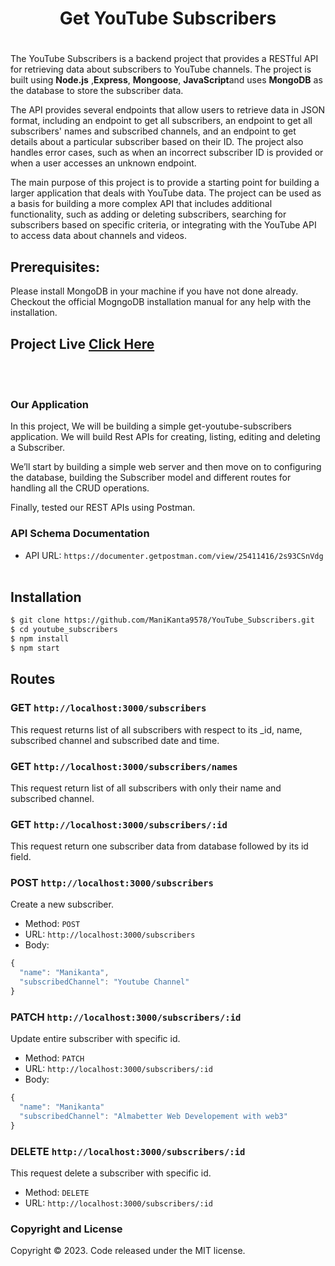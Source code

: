<div align="center"> <h1>Get YouTube Subscribers <h1> </div>

The YouTube Subscribers is a backend project that provides a RESTful API for retrieving data about subscribers to YouTube channels. The project is built using **Node.js** ,**Express**, **Mongoose**, **JavaScript**and uses **MongoDB** as the database to store the subscriber data.

The API provides several endpoints that allow users to retrieve data in JSON format, including an endpoint to get all subscribers, an endpoint to get all subscribers' names and subscribed channels, and an endpoint to get details about a particular subscriber based on their ID. The project also handles error cases, such as when an incorrect subscriber ID is provided or when a user accesses an unknown endpoint.

The main purpose of this project is to provide a starting point for building a larger application that deals with YouTube data. The project can be used as a basis for building a more complex API that includes additional functionality, such as adding or deleting subscribers, searching for subscribers based on specific criteria, or integrating with the YouTube API to access data about channels and videos.

## Prerequisites:  
Please install MongoDB in your machine if you have not done already. Checkout the official MogngoDB installation manual for any help with the installation.



<h2>Project Live <a href="https://youtube-subscribers-livid.vercel.app/"> Click Here </a> </h2>
  
  
 
 <br>
 </br>


### Our Application ###
In this project, We will be building a simple get-youtube-subscribers application. We will build Rest APIs for creating, listing, editing and deleting a Subscriber.  

We’ll start by building a simple web server and then move on to configuring the database, building the Subscriber model and different routes for handling all the CRUD operations.  

Finally, tested our REST APIs using Postman.

### API Schema Documentation 

+ API URL: `https://documenter.getpostman.com/view/25411416/2s93CSnVdg` <br></br>

## Installation
```sh
$ git clone https://github.com/ManiKanta9578/YouTube_Subscribers.git
$ cd youtube_subscribers
$ npm install
$ npm start
```

## Routes
### GET `http://localhost:3000/subscribers`

This request returns list of all subscribers with respect to  its _id, name, subscribed channel and subscribed date and time.

### GET `http://localhost:3000/subscribers/names`

This request return list of all subscribers with only their name and subscribed channel.

### GET `http://localhost:3000/subscribers/:id`

This request return one subscriber data from database followed by its id field.


### POST `http://localhost:3000/subscribers`

Create a new subscriber.

+ Method: `POST`
+ URL: `http://localhost:3000/subscribers`
+ Body:

```js
{
  "name": "Manikanta",
  "subscribedChannel": "Youtube Channel"
}
```



### PATCH `http://localhost:3000/subscribers/:id`

Update entire subscriber with specific id.

+ Method: `PATCH`
+ URL: `http://localhost:3000/subscribers/:id`
+ Body:

```js
{
  "name": "Manikanta"
  "subscribedChannel": "Almabetter Web Developement with web3"
}
```

### DELETE `http://localhost:3000/subscribers/:id`

This request delete a subscriber with specific id.

+ Method: `DELETE`
+ URL: `http://localhost:3000/subscribers/:id`

### Copyright and License

Copyright © 2023. Code released under the MIT license.
